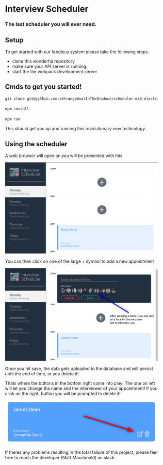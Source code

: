 # Interview Scheduler

### The last scheduler you will ever need.

## Setup

To get started with our fabulous system please take the following steps.

- clone this wonderful repository
- make sure your API server is running.
- start the the webpack development server

## Cmds to get you started!

```sh
git clone git@github.com:aStrangeGoatInTheShadows/scheduler-mk2-electricBoogaloo.git

npm install

npm run
```

This should get you up and running this revolutionary new technology.

## Using the scheduler

A web browser will open an you will be presented with this

<p><img alt="" src="./documentation/screenshots/Landing.png" /></p>

You can then click on one of the large + symbol to add a new appointment

<p><img alt="" src="./documentation/screenshots/Form instructions.png" /></p>

Once you hit save, the data gets uploaded to the database and will persist until the end of time, or you delete it!

Thats where the buttons in the bottom right come into play! The one on left will let you change the name and the interviewer of your appointment! If you click on the right, button you will be prompted to delete it! 

<p><img alt="" src="./documentation/screenshots/Edit.png" /></p>

If theres any problems resulting in the total failure of this project, please feel free to reach the developer (Matt Macdonald) on slack.

